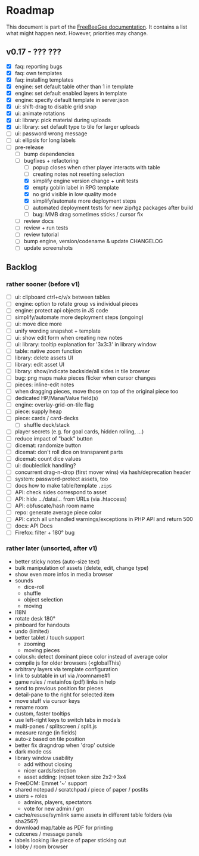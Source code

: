 # Roadmap

This document is part of the [FreeBeeGee documentation](DOCS.md). It contains a list what might happen next. However, priorities may change.

## v0.17 - ??? ???

* [X] faq: reporting bugs
* [X] faq: own templates
* [X] faq: installing templates
* [X] engine: set default table other than 1 in template
* [X] engine: set default enabled layers in template
* [X] engine: specify default template in server.json
* [X] ui: shift-drag to disable grid snap
* [X] ui: animate rotations
* [X] ui: library: pick material during uploads
* [X] ui: library: set default type to tile for larger uploads
* [ ] ui: password wrong message
* [ ] ui: ellipsis for long labels
* [ ] pre-release
  * [ ] bump dependencies
  * [ ] bugfixes + refactoring
    * [ ] popup closes when other player interacts with table
    * [ ] creating notes not resetting selection
    * [X] simplify engine version change + unit tests
    * [X] empty goblin label in RPG template
    * [X] no grid visible in low quality mode
    * [X] simplify/automate more deployment steps
    * [ ] automated deployment tests for new zip/tgz packages after build
    * [ ] bug: MMB drag sometimes sticks / cursor fix
  * [ ] review docs
  * [ ] review + run tests
  * [ ] review tutorial
  * [ ] bump engine, version/codename & update CHANGELOG
  * [ ] update screenshots

## Backlog

### rather sooner (before v1)

* [ ] ui: clipboard ctrl+c/v/x between tables
* [ ] engine: option to rotate group vs individual pieces
* [ ] engine: protect api objects in JS code
* [ ] simplify/automate more deployment steps (ongoing)
* [ ] ui: move dice more
* [ ] unify wording snapshot + template
* [ ] ui: show edit form when creating new notes
* [ ] ui: library: tooltip explanation for '3x3:3' in library window
* [ ] table: native zoom function
* [ ] library: delete assets UI
* [ ] library: edit asset UI
* [ ] library: show/indicate backside/all sides in tile browser
* [ ] bug: png maps make pieces flicker when cursor changes
* [ ] pieces: inline-edit notes
* [ ] when dragging pieces, move those on top of the original piece too
* [ ] dedicated HP/Mana/Value field(s)
* [ ] engine: overlay-grid-on-tile flag
* [ ] piece: supply heap
* [ ] piece: cards / card-decks
  * [ ] shuffle deck/stack
* [ ] player secrets (e.g. for goal cards, hidden rolling, ...)
* [ ] reduce impact of "back" button
* [ ] dicemat: randomize button
* [ ] dicemat: don't roll dice on transparent parts
* [ ] dicemat: count dice values
* [ ] ui: doubleclick handling?
* [ ] concurrent drag-n-drop (first mover wins) via hash/deprecation header
* [ ] system: password-protect assets, too
* [ ] docs how to make table/template `.zip`s
* [ ] API: check sides correspond to asset
* [ ] API: hide .../data/... from URLs (via .htaccess)
* [ ] API: obfuscate/hash room name
* [ ] repo: generate average piece color
* [ ] API: catch all unhandled warnings/exceptions in PHP API and return 500
* [ ] docs: API Docs
* [ ] Firefox: filter + 180° bug

### rather later (unsorted, after v1)

* better sticky notes (auto-size text)
* bulk manipulation of assets (delete, edit, change type)
* show even more infos in media browser
* sounds
  * dice-roll
  * shuffle
  * object selection
  * moving
* I18N
* rotate desk 180°
* pinboard for handouts
* undo (limited)
* better tablet / touch support
  * zooming
  * moving pieces
* color.sh: detect dominant piece color instead of average color
* compile js for older browsers (<globalThis)
* arbitrary layers via template configuration
* link to subtable in url via /roomname#1
* game rules / metainfos (pdf) links in help
* send to previous position for pieces
* detail-pane to the right for selected item
* move stuff via cursor keys
* rename room
* custom, faster tooltips
* use left-right keys to switch tabs in modals
* multi-panes / splitscreen / split.js
* measure range (in fields)
* auto-z based on tile position
* better fix dragndrop when 'drop' outside
* dark mode css
* library window usability
  * add without closing
  * nicer cards/selection
  * asset adding: (re)set token size 2x2->3x4
* FreeDOM: Emmet '~' support
* shared notepad / scratchpad / piece of paper / postits
* users + roles
  * admins, players, spectators
  * vote for new admin / gm
* cache/resuse/symlink same assets in different table folders (via sha256?)
* download map/table as PDF for printing
* cutcenes / message panels
* labels looking like piece of paper sticking out
* lobby / room browser
